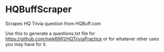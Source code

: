 # HQBuffScraper
Scrapes HQ Trivia question from HQBuff.com

Use this to generate a questions.txt file for https://github.com/nwk6661/HQTriviaPractice or for whatever other uses you may have for it.
